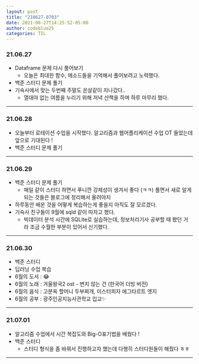 ```yaml
---
layout: post
title: "210627-0703"
date: 2021-06-27T14:25:52-05:00
author: codeblue25
categories: TIL
---
```


<h3>21.06.27</h3>

- Dataframe 문제 다시 풀어보기
  - 오늘은 최대한 함수, 메소드들을 기억해서 풀어보려고 노력했다.
- 백준 스터디 문제 풀기
- 기숙사에서 맞는 두번째 주말도 쏜살같이 지나갔다..
  - 열대야 없는 여름을 누리기 위해 저녁 산책을 하며 하루 마무리 했다.

---

<h3>21.06.28</h3>

- 오늘부터 로테이션 수업을 시작했다. 알고리즘과 웹어플리케이션 수업 OT 들었는데 앞으로 기대된다 !
- 백준 스터디 문제 풀기

---

<h3>21.06.29</h3>

- 백준 스터디 문제 풀기
  - 매일 같이 스터디 하면서 푸니깐 강제성이 생겨서 좋다 (ㅋㅋ) 풀면서 새로 알게 되는 것들은 블로그에 정리해서 올려야지
- 하루동안 배운 것을 어떻게 복습하는게 좋을지 아직도 잘 모르겠다.
- 기숙사 친구들이 9월에 sqld 같이 따자고 했다.
  - 빅데이터 분석 시간에 SQLite로 실습하는데, 정보처리기사 공부할 때 봤던 거라 조금 수월한 부분이 있어서 신기했다.

---

<h3>21.06.30</h3>

- 백준 스터디
- 딥러닝 수업 복습
- 6월의 도서 : 😂
- 6월의 노래 : 겨울왕국2 ost - 변치 않는 건 (한국어 더빙 버전)
- 6월의 음식 : 고분옥 할머니 두부찌개, 미스터피자 에그타르트 엣지
- 6월의 공부 : 광주인공지능사관학교 입교✨

---

<h3>21.07.01</h3>

- 알고리즘 수업에서 시간 복잡도와 Big-O표기법을 배웠다 !
- 백준 스터디
  - 스터디 형식을 좀 바꿔서 진행하고자 했는데 다행히 스터디원들이 해줬다 ㅎㅎ

---
